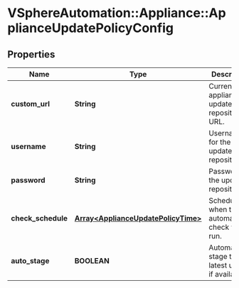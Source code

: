 # VSphereAutomation::Appliance::ApplianceUpdatePolicyConfig

## Properties
Name | Type | Description | Notes
------------ | ------------- | ------------- | -------------
**custom_url** | **String** | Current appliance update repository URL. | [optional] 
**username** | **String** | Username for the update repository | [optional] 
**password** | **String** | Password for the update repository | [optional] 
**check_schedule** | [**Array&lt;ApplianceUpdatePolicyTime&gt;**](ApplianceUpdatePolicyTime.md) | Schedule when the automatic check will be run. | [optional] 
**auto_stage** | **BOOLEAN** | Automatically stage the latest update if available. | [optional] 


